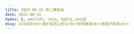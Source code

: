 ```yaml
---
title: 2023-08-15 周二祷告会
date: 2023-08-15
hymns: [, wmztsdf, ndje, bpbfq_zmzq]
dscp: 以马内利<br>我们在天上的父<br>你的救恩<br>奔跑不放弃<br>
---
```


